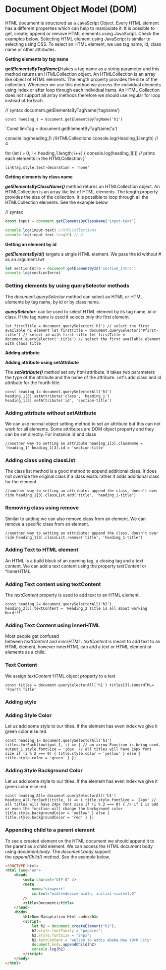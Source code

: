# Document Object Model (DOM)

HTML document is structured as a JavaScript Object. Every HTML element has a different properties which can help to manipulate it. It is possible to get, create, append or remove HTML elements using JavaScript. Check the examples below. Selecting HTML element using JavaScript is similar to selecting using CSS. To select an HTML element, we use tag name, id, class name or other attributes.

**Getting elements by tag name**

**ge*tElementsByTagName()***:takes a tag name as a string parameter and this method returns an HTMLCollection object. An HTMLCollection is an array like object of HTML elements. The length property provides the size of the collection. Whenever we use this method we access the individual elements using index or after loop through each individual items. An HTML Collection does not support all array methods therefore we should use regular for loop instead of forEach. 

// syntax
document.getElementsByTagName('tagname')

`const haeding_1 = document.getElementsByTagName('h1')`

`Const linkTag = document.getElementByTagName('a')

console.log(heading_1) //HTMLCollections
console.log(Heading_1.length) // 4

for (let i = 0; i < heading_1.length; i++) {
  console.log(heading_1[i]) // prints each elements in the HTMLCollection
}` 

`linkTag.style.text-decoration = 'none'`

**Getting elements by class name**

***getElementsByClassName()*** method returns an HTMLCollection object. An HTMLCollection is an array like list of HTML elements. The length property provides the size of the collection. It is possible to loop through all the HTMLCollection elements. See the example below

// syntax 

```jsx
const input = document.getElementsByClassName('input-text')

console.log(input-text) //HTMLCollections
console.log(input-text.length) // 4
```

**Getting an element by id**

***getElementsById()*** targets a single HTML element. We pass the id without # as an argument.lwt 

```jsx
let sectionIntro = document.getElementById('section_intro')
console.log(sectionInrro)

```

### Getting elements by using querySelector methods

The *document.querySelector* method can select an HTML or HTML elements by tag name, by id or by class name.

***querySelector***: can be used to select HTML element by its tag name, id or class. If the tag name is used it selects only the first element.

`let firstTitle = document.querySelector('h1') // select the first available h1 element
 let firstTitle = document.querySelector('#first-title') // select id with first-title
 let firstTitle = document.querySelector('.title') // select the first available element    with class title`

**Adding attribute**

**Adding attribute using setAttribute**

The ***setAttribute()*** method set any html attribute. It takes two parameters the type of the attribute and the name of the attribute. Let's add class and id attribute for the fourth title.

`const heading_1= document.querySelectorAll('h1')
heading_1[3].setAttribute('class', 'heading_1')
heading_1[3].setAttribute('id', 'section-title')`

### Adding attribute without setAttribute

We can use normal object setting method to set an attribute but this can not work for all elements. Some attributes are DOM object property and they can be set directly. For instance id and class

`//another way to setting an attribute
heading_1[3].className = 'heading_1'
heading_1[3].id = 'section-title'`

### Adding class using classList

The class list method is a good method to append additional class. It does not override the original class if a class exists rather it adds additional class for the element.

`//another way to setting an attribute: append the class, doesn't over ride
heading_1[3].classList.add('title', 'heading_1-title')`

### Removing class using remove

Similar to adding we can also remove class from an element. We can remove a specific class from an element.

`//another way to setting an attribute: append the class, doesn't over ride
heading_1[3].classList.remove('title', 'heading_1-title')`

### Adding Text to HTML element

An HTML is a build block of an opening tag, a closing tag and a text content. We can add a text content using the property *textContent* or *innerHTML.

### Adding Text content using textContent

The *textContent* property is used to add text to an HTML element.

`const heading_2= document.querySelectorAll('h2')
heading_2[3].textContent = 'Heading_2 Title is all about working Hard!!!'`

### Adding Text Content using innerHTML

Most people get confused between *textContent* and *innerHTML*. *textContent* is meant to add text to an HTML element, however innerHTML can add a text or HTML element or elements as a child.

### Text Content

We assign *textContent* HTML object property to a text

`const titles = document.querySelectorAll('h1')
titles[3].innerHTML= 'Fourth Title'`

### Adding style

### Adding Style Color

Let us add some style to our titles. If the element has even index we give it green color else red.

`const heading_1= document.querySelectorAll('h1')
titles.forEach((outtput_1, i) => { // an arrow Function is being used.
  output_1.style.fontSize = '16px' // all titles will have 16px font size
  if (i % 2 === 0) {
    title.style.color = 'yellow'
  } else {
    title.style.color = 'green'
  }
})`

### Adding Style Background Color

Let us add some style to our titles. If the element has even index we give it green color else red.

`const heading_All= document.querySelectorAll('h1')
heading_All.forEach((title, i) => {
  title.style.fontSize = '24px' // all titles will have 24px font size
  if (i % 2 === 0) { // if i is odd or even the function will change the background color 
    title.style.backgroundColor = 'yellow'
  } else {
    title.style.backgroundColor = 'red'
  }
})`

### 

### Appending child to a parent element

To see a created element on the HTML document we should append it to the parent as a child element. We can access the HTML document body using *document.body*. The *document.body* support the *appendChild()* method. See the example below.

```html
<!DOCTYPE html>
<html lang="en">
    <head>
        <meta charset="UTF-8" />
        <meta
            name="viewport"
            content="width=device-width, initial-scale=1.0"
        />
        <title>Document</title>
    </head>
    <body>
        <h1>Dom Manuplation Html code</h1>
        <script>
            let h2 = document.createElement("h2");
            h2.style.fontFamily = "poppins";
            h2.style.fontSize = "24px";
            h2.textContent = 'welcom to addis ababa New YOrk City'
            document.body.appendChild(h2)
            console.log(h2)
        </script>
    </body>
</html>
```